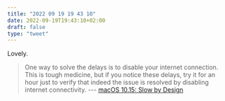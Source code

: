 ```yaml
---
title: "2022 09 19 19 43 10"
date: 2022-09-19T19:43:10+02:00
draft: false
type: "tweet"
---
```


Lovely.

> One way to solve the delays is to disable your internet connection. This is tough medicine, but if you notice these delays, try it for an hour just to verify that indeed the issue is resolved by disabling internet connectivity. --- [macOS 10.15: Slow by Design](https://sigpipe.macromates.com/2020/macos-catalina-slow-by-design/)
